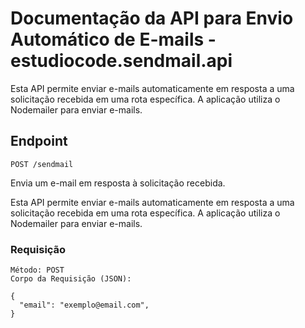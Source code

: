 # Documentação da API para Envio Automático de E-mails - estudiocode.sendmail.api

Esta API permite enviar e-mails automaticamente em resposta a uma solicitação recebida em uma rota específica. A aplicação utiliza o Nodemailer para enviar e-mails.

## Endpoint

`POST /sendmail`

Envia um e-mail em resposta à solicitação recebida.

Esta API permite enviar e-mails automaticamente em resposta a uma solicitação recebida em uma rota específica. A aplicação utiliza o Nodemailer para enviar e-mails.

### Requisição
````
Método: POST
Corpo da Requisição (JSON):

{
  "email": "exemplo@email.com",
}
````
